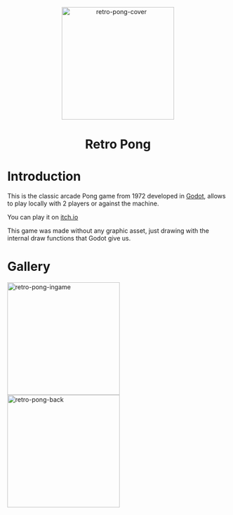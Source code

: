 <p align="center">
    <img width="256px" src="https://github.com/godotessentials/godot-retro-pong/blob/main/images/retro_pong_cover.png" alt="retro-pong-cover" />  
	<h1 align="center">Retro Pong</h1>
</p>

# Introduction
This is the classic arcade Pong game from 1972 developed in [Godot](https://godotengine.org/), allows to play locally with 2 players or against the machine.

You can play it on [itch.io](https://s3r0s4pi3ns.itch.io/retro-pong)

This game was made without any graphic asset, just drawing with the internal draw functions that Godot give us.


# Gallery
<img width="256px" src="https://github.com/godotessentials/godot-retro-pong/blob/main/images/retro-pong-ingame.png" alt="retro-pong-ingame" />  

<img width="256px" src="https://github.com/godotessentials/godot-retro-pong/blob/main/images/retro-pong-back.png" alt="retro-pong-back" />  

